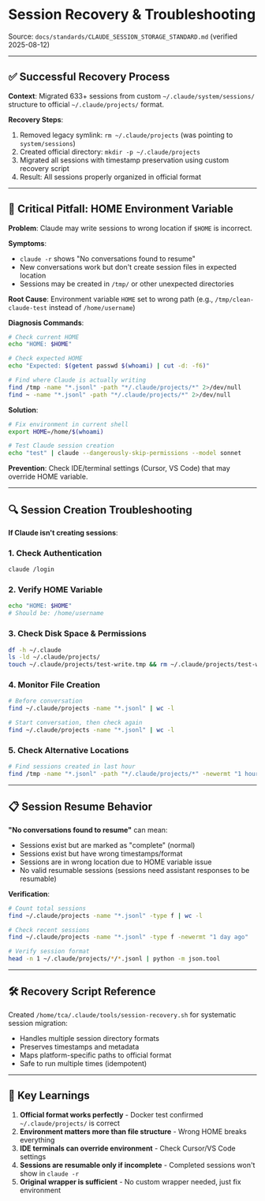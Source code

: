 # Session Recovery & Troubleshooting

Source: `docs/standards/CLAUDE_SESSION_STORAGE_STANDARD.md` (verified 2025-08-12)

---

## ✅ Successful Recovery Process

**Context**: Migrated 633+ sessions from custom `~/.claude/system/sessions/` structure to official `~/.claude/projects/` format.

**Recovery Steps**:

1. Removed legacy symlink: `rm ~/.claude/projects` (was pointing to `system/sessions`)
2. Created official directory: `mkdir -p ~/.claude/projects`
3. Migrated all sessions with timestamp preservation using custom recovery script
4. Result: All sessions properly organized in official format

---

## 🚨 Critical Pitfall: HOME Environment Variable

**Problem**: Claude may write sessions to wrong location if `$HOME` is incorrect.

**Symptoms**:

- `claude -r` shows "No conversations found to resume"
- New conversations work but don't create session files in expected location
- Sessions may be created in `/tmp/` or other unexpected directories

**Root Cause**: Environment variable `HOME` set to wrong path (e.g., `/tmp/clean-claude-test` instead of `/home/username`)

**Diagnosis Commands**:

```bash
# Check current HOME
echo "HOME: $HOME"

# Check expected HOME
echo "Expected: $(getent passwd $(whoami) | cut -d: -f6)"

# Find where Claude is actually writing
find /tmp -name "*.jsonl" -path "*/.claude/projects/*" 2>/dev/null
find ~ -name "*.jsonl" -path "*/.claude/projects/*" 2>/dev/null
```

**Solution**:

```bash
# Fix environment in current shell
export HOME=/home/$(whoami)

# Test Claude session creation
echo "test" | claude --dangerously-skip-permissions --model sonnet
```

**Prevention**: Check IDE/terminal settings (Cursor, VS Code) that may override HOME variable.

---

## 🔍 Session Creation Troubleshooting

**If Claude isn't creating sessions**:

### 1. Check Authentication

```bash
claude /login
```

### 2. Verify HOME Variable

```bash
echo "HOME: $HOME"
# Should be: /home/username
```

### 3. Check Disk Space & Permissions

```bash
df -h ~/.claude
ls -ld ~/.claude/projects/
touch ~/.claude/projects/test-write.tmp && rm ~/.claude/projects/test-write.tmp
```

### 4. Monitor File Creation

```bash
# Before conversation
find ~/.claude/projects -name "*.jsonl" | wc -l

# Start conversation, then check again
find ~/.claude/projects -name "*.jsonl" | wc -l
```

### 5. Check Alternative Locations

```bash
# Find sessions created in last hour
find /tmp -name "*.jsonl" -path "*/.claude/projects/*" -newermt "1 hour ago" 2>/dev/null
```

---

## 📋 Session Resume Behavior

**"No conversations found to resume"** can mean:

- Sessions exist but are marked as "complete" (normal)
- Sessions exist but have wrong timestamps/format
- Sessions are in wrong location due to HOME variable issue
- No valid resumable sessions (sessions need assistant responses to be resumable)

**Verification**:

```bash
# Count total sessions
find ~/.claude/projects -name "*.jsonl" -type f | wc -l

# Check recent sessions
find ~/.claude/projects -name "*.jsonl" -type f -newermt "1 day ago"

# Verify session format
head -n 1 ~/.claude/projects/*/*.jsonl | python -m json.tool
```

---

## 🛠️ Recovery Script Reference

Created `/home/tca/.claude/tools/session-recovery.sh` for systematic session migration:

- Handles multiple session directory formats
- Preserves timestamps and metadata
- Maps platform-specific paths to official format
- Safe to run multiple times (idempotent)

---

## 🎯 Key Learnings

1. **Official format works perfectly** - Docker test confirmed `~/.claude/projects/` is correct
2. **Environment matters more than file structure** - Wrong HOME breaks everything
3. **IDE terminals can override environment** - Check Cursor/VS Code settings
4. **Sessions are resumable only if incomplete** - Completed sessions won't show in `claude -r`
5. **Original wrapper is sufficient** - No custom wrapper needed, just fix environment
